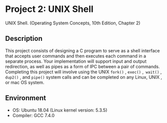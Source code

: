 # Project 2: UNIX Shell

UNIX Shell. (Operating System Concepts, 10th Edition, Chapter 2)

## Description

This project consists of designing a C program to serve as a shell interface that accepts user commands and then executes each command in a separate process. Your implementation will support input and output redirection, as well as pipes as a form of IPC between a pair of commands. Completing this project will involve using the UNIX `fork()` , `exec()` ,` wait()` , `dup2()` , and `pipe()` system calls and can be completed on any Linux, UNIX , or mac OS system.

## Environment

- OS: Ubuntu 18.04 (Linux kernel version: 5.3.5)
- Compiler: GCC 7.4.0 
